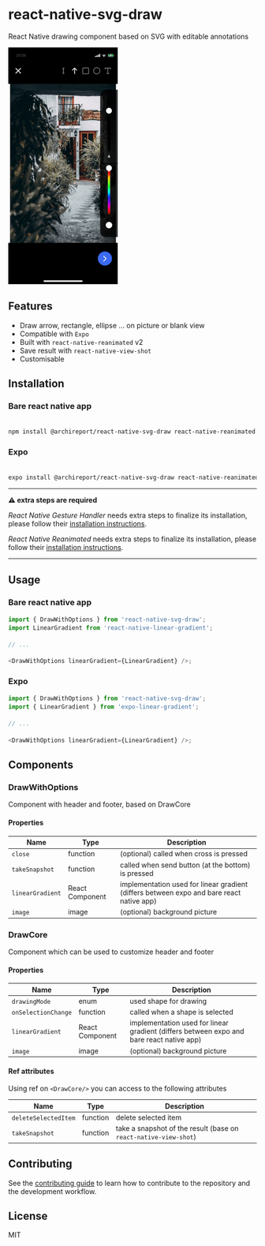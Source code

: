 # react-native-svg-draw

React Native drawing component based on SVG with editable annotations

![Drawing Example](documentation/example.gif)

## Features

- Draw arrow, rectangle, ellipse ... on picture or blank view
- Compatible with `Expo`
- Built with `react-native-reanimated` v2
- Save result with `react-native-view-shot`
- Customisable

## Installation

### Bare react native app

```sh

npm install @archireport/react-native-svg-draw react-native-reanimated react-native-gesture-handler react-native-svg react-native-view-shot react-native-linear-gradient

```

### Expo

```sh

expo install @archireport/react-native-svg-draw react-native-reanimated react-native-gesture-handler react-native-svg react-native-view-shot expo-linear-gradient

```


---
**⚠️ extra steps are required**

_React Native Gesture Handler_ needs extra steps to finalize its installation, please follow their [installation instructions](https://docs.swmansion.com/react-native-gesture-handler/docs/#installation).

_React Native Reanimated_ needs extra steps to finalize its installation, please follow their [installation instructions](https://docs.swmansion.com/react-native-reanimated/docs/installation/).



---


## Usage

### Bare react native app

```js
import { DrawWithOptions } from 'react-native-svg-draw';
import LinearGradient from 'react-native-linear-gradient';

// ...

<DrawWithOptions linearGradient={LinearGradient} />;
```

### Expo

```js
import { DrawWithOptions } from 'react-native-svg-draw';
import { LinearGradient } from 'expo-linear-gradient';

// ...

<DrawWithOptions linearGradient={LinearGradient} />;
```

## Components

### DrawWithOptions

Component with header and footer, based on DrawCore

#### Properties

| Name             | Type            | Description                                                                              |
| ---------------- | --------------- | ---------------------------------------------------------------------------------------- |
| `close`          | function        | (optional) called when cross is pressed                                                  |
| `takeSnapshot`   | function        | called when send button (at the bottom) is pressed                                       |
| `linearGradient` | React Component | implementation used for linear gradient (differs between expo and bare react native app) |
| `image`          | image           | (optional) background picture                                                            |

### DrawCore

Component which can be used to customize header and footer

#### Properties

| Name                | Type            | Description                                                                              |
| ------------------- | --------------- | ---------------------------------------------------------------------------------------- |
| `drawingMode`       | enum            | used shape for drawing                                                                   |
| `onSelectionChange` | function        | called when a shape is selected                                                          |
| `linearGradient`    | React Component | implementation used for linear gradient (differs between expo and bare react native app) |
| `image`             | image           | (optional) background picture                                                            |

#### Ref attributes

Using ref on `<DrawCore/>` you can access to the following attributes

| Name                 | Type     | Description                                                      |
| -------------------- | -------- | ---------------------------------------------------------------- |
| `deleteSelectedItem` | function | delete selected item                                             |
| `takeSnapshot`       | function | take a snapshot of the result (base on `react-native-view-shot`) |

## Contributing

See the [contributing guide](CONTRIBUTING.md) to learn how to contribute to the repository and the development workflow.

## License

MIT

